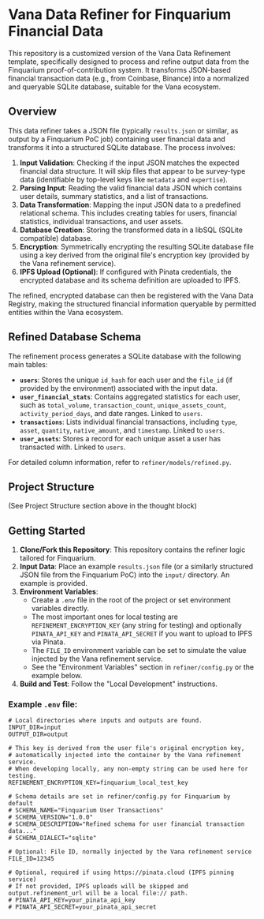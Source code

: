 # Vana Data Refiner for Finquarium Financial Data

This repository is a customized version of the Vana Data Refinement template, specifically designed to process and refine output data from the Finquarium proof-of-contribution system. It transforms JSON-based financial transaction data (e.g., from Coinbase, Binance) into a normalized and queryable SQLite database, suitable for the Vana ecosystem.

## Overview

This data refiner takes a JSON file (typically `results.json` or similar, as output by a Finquarium PoC job) containing user financial data and transforms it into a structured SQLite database. The process involves:

1.  **Input Validation**: Checking if the input JSON matches the expected financial data structure. It will skip files that appear to be survey-type data (identifiable by top-level keys like `metadata` and `expertise`).
2.  **Parsing Input**: Reading the valid financial data JSON which contains user details, summary statistics, and a list of transactions.
3.  **Data Transformation**: Mapping the input JSON data to a predefined relational schema. This includes creating tables for users, financial statistics, individual transactions, and user assets.
4.  **Database Creation**: Storing the transformed data in a libSQL (SQLite compatible) database.
5.  **Encryption**: Symmetrically encrypting the resulting SQLite database file using a key derived from the original file's encryption key (provided by the Vana refinement service).
6.  **IPFS Upload (Optional)**: If configured with Pinata credentials, the encrypted database and its schema definition are uploaded to IPFS.

The refined, encrypted database can then be registered with the Vana Data Registry, making the structured financial information queryable by permitted entities within the Vana ecosystem.

## Refined Database Schema

The refinement process generates a SQLite database with the following main tables:

*   **`users`**: Stores the unique `id_hash` for each user and the `file_id` (if provided by the environment) associated with the input data.
*   **`user_financial_stats`**: Contains aggregated statistics for each user, such as `total_volume`, `transaction_count`, `unique_assets_count`, `activity_period_days`, and date ranges. Linked to `users`.
*   **`transactions`**: Lists individual financial transactions, including `type`, `asset`, `quantity`, `native_amount`, and `timestamp`. Linked to `users`.
*   **`user_assets`**: Stores a record for each unique asset a user has transacted with. Linked to `users`.

For detailed column information, refer to `refiner/models/refined.py`.

## Project Structure

(See Project Structure section above in the thought block)

## Getting Started

1.  **Clone/Fork this Repository**: This repository contains the refiner logic tailored for Finquarium.
2.  **Input Data**: Place an example `results.json` file (or a similarly structured JSON file from the Finquarium PoC) into the `input/` directory. An example is provided.
3.  **Environment Variables**:
    *   Create a `.env` file in the root of the project or set environment variables directly.
    *   The most important ones for local testing are `REFINEMENT_ENCRYPTION_KEY` (any string for testing) and optionally `PINATA_API_KEY` and `PINATA_API_SECRET` if you want to upload to IPFS via Pinata.
    *   The `FILE_ID` environment variable can be set to simulate the value injected by the Vana refinement service.
    *   See the "Environment Variables" section in `refiner/config.py` or the example below.
4.  **Build and Test**: Follow the "Local Development" instructions.

### Example `.env` file:
```dotenv
# Local directories where inputs and outputs are found.
INPUT_DIR=input
OUTPUT_DIR=output

# This key is derived from the user file's original encryption key,
# automatically injected into the container by the Vana refinement service.
# When developing locally, any non-empty string can be used here for testing.
REFINEMENT_ENCRYPTION_KEY=finquarium_local_test_key

# Schema details are set in refiner/config.py for Finquarium by default
# SCHEMA_NAME="Finquarium User Transactions"
# SCHEMA_VERSION="1.0.0"
# SCHEMA_DESCRIPTION="Refined schema for user financial transaction data..."
# SCHEMA_DIALECT="sqlite"

# Optional: File ID, normally injected by the Vana refinement service
FILE_ID=12345

# Optional, required if using https://pinata.cloud (IPFS pinning service)
# If not provided, IPFS uploads will be skipped and output.refinement_url will be a local file:// path.
# PINATA_API_KEY=your_pinata_api_key
# PINATA_API_SECRET=your_pinata_api_secret